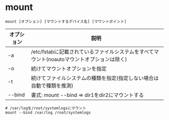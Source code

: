 # mount

```
mount [オプション] [マウントするデバイス名] [マウントポイント]
```

| オプション | 説明                                                                                       |
|------------|--------------------------------------------------------------------------------------------|
| -a         | /etc/fstabに記載されているファイルシステムをすべてマウント(noautoマウントオプションは除く) |
| -o         | 続けてマウントオプションを指定                                                             |
| -t         | 続けてファイルシステムの種類を指定(指定しない場合は自動で種類を推測)                       |
| --bind     | 書式: mount --bind <dir1> <dir2> => dir1をdir2にマウントする                               |

```
# /var/logを/root/systemlogsにマウント
mount --bind /var/log /root/systemlogs
```

